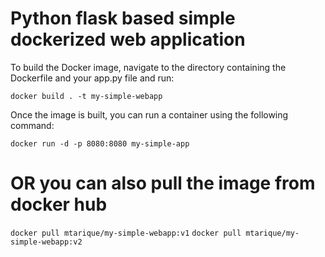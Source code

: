# Python flask based simple dockerized web application

To build the Docker image, navigate to the directory containing the Dockerfile and your app.py file and run:

```docker build . -t my-simple-webapp```

Once the image is built, you can run a container using the following command:

```docker run -d -p 8080:8080 my-simple-app```

# OR you can also pull the image from docker hub

```docker pull mtarique/my-simple-webapp:v1```
```docker pull mtarique/my-simple-webapp:v2```
